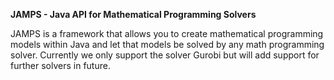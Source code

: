 **JAMPS - Java API for Mathematical Programming Solvers**

JAMPS is a framework that allows you to create mathematical programming models within Java and let that models be solved by any math programming solver. Currently we only support the solver Gurobi but will add support for further solvers in future.
